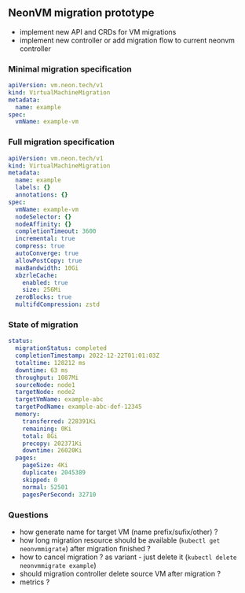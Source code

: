 ## NeonVM migration prototype

- implement new API and CRDs for VM migrations
- implement new controller or add migration flow to current neonvm controller

### Minimal migration specification

```yaml
apiVersion: vm.neon.tech/v1
kind: VirtualMachineMigration
metadata:
  name: example
spec:
  vmName: example-vm
```

### Full migration specification

```yaml
apiVersion: vm.neon.tech/v1
kind: VirtualMachineMigration
metadata:
  name: example
  labels: {}
  annotations: {}
spec:
  vmName: example-vm
  nodeSelector: {}
  nodeAffinity: {}
  completionTimeout: 3600
  incremental: true
  compress: true
  autoConverge: true
  allowPostCopy: true
  maxBandwidth: 10Gi
  xbzrleCache:
    enabled: true
    size: 256Mi
  zeroBlocks: true
  multifdCompression: zstd
```

### State of migration

```yaml
status:
  migrationStatus: completed
  completionTimestamp: 2022-12-22T01:01:03Z
  totaltime: 128212 ms
  downtime: 63 ms
  throughput: 1087Mi
  sourceNode: node1
  targetNode: node2
  targetVmName: example-abc
  targetPodName: example-abc-def-12345
  memory:
    transferred: 228391Ki
    remaining: 0Ki
    total: 8Gi
    precopy: 202371Ki
    downtime: 26020Ki
  pages:
    pageSize: 4Ki
    duplicate: 2045389
    skipped: 0
    normal: 52501
    pagesPerSecond: 32710
```

### Questions

- how generate name for target VM (name prefix/sufix/other) ?
- how long migration resource should be available (`kubectl get neonvmmigrate`) after migration finished ?
- how to cancel migration ? as variant - just delete it (`kubectl delete neonvmmigrate example`)
- should migration controller delete source VM after migration ?
- metrics ?
